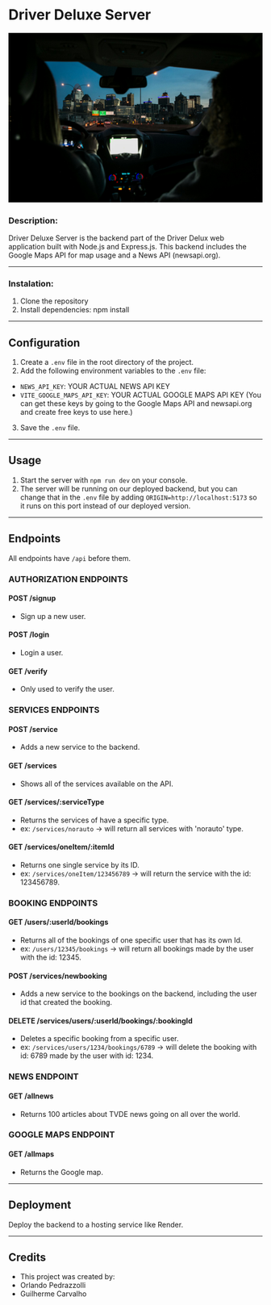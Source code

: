 # Driver Deluxe Server

![LabelDriver](./hero2.png)

### Description:
Driver Deluxe Server is the backend part of the Driver Delux web application built with Node.js and Express.js.
This backend includes the Google Maps API for map usage and a News API (newsapi.org).


---


### Instalation:
1. Clone the repository
2. Install dependencies: npm install


---


## Configuration

1. Create a `.env` file in the root directory of the project.
2. Add the following environment variables to the `.env` file:
- `NEWS_API_KEY`: YOUR ACTUAL NEWS API KEY
- `VITE_GOOGLE_MAPS_API_KEY`: YOUR ACTUAL GOOGLE MAPS API KEY
  (You can get these keys by going to the Google Maps API and newsapi.org and create free keys to use here.)
3. Save the `.env` file.

---

## Usage

1. Start the server with `npm run dev` on your console.
2. The server will be running on our deployed backend, but you can change that in the `.env` file by adding `ORIGIN=http://localhost:5173` so it runs on this port instead of our deployed version.

---

## Endpoints

All endpoints have `/api` before them.

### AUTHORIZATION ENDPOINTS

#### POST /signup
- Sign up a new user.

#### POST /login
- Login a user.

#### GET /verify
- Only used to verify the user.

### SERVICES ENDPOINTS

#### POST /service
- Adds a new service to the backend.

#### GET /services
- Shows all of the services available on the API.

#### GET /services/:serviceType
- Returns the services of have a specific type.
- ex: `/services/norauto` -> will return all services with 'norauto' type.

#### GET /services/oneItem/:itemId
- Returns one single service by its ID.
- ex: `/services/oneItem/123456789` -> will return the service with the id: 123456789.

### BOOKING ENDPOINTS

#### GET /users/:userId/bookings
- Returns all of the bookings of one specific user that has its own Id.
- ex: `/users/12345/bookings` -> will return all bookings made by the user with the id: 12345.

#### POST /services/newbooking
- Adds a new service to the bookings on the backend, including the user id that created the booking.

#### DELETE /services/users/:userId/bookings/:bookingId
- Deletes a specific booking from a specific user.
- ex: `/services/users/1234/bookings/6789` -> will delete the booking with id: 6789 made by the user with id: 1234.

### NEWS ENDPOINT

#### GET /allnews
- Returns 100 articles about TVDE news going on all over the world.

### GOOGLE MAPS ENDPOINT

#### GET /allmaps
- Returns the Google map.

---

## Deployment

Deploy the backend to a hosting service like Render.

---

## Credits

- This project was created by:
- Orlando Pedrazzolli
- Guilherme Carvalho
